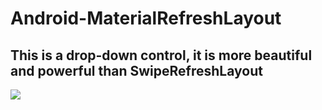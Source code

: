  Android-MaterialRefreshLayout
==================================
This is a drop-down control, it is more beautiful and powerful than SwipeRefreshLayout
--------------------------------------------------------
![](http://www.apkbus.com/data/attachment/forum/201509/10/114449q9iu8u5zmvuquuuz.jpg)
